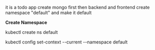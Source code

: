 it is a todo app
create mongo first then backend and frontend
create namespace "default" and make it default

**Create Namespace**

kubectl create ns default

kubectl config set-context --current --namespace default
